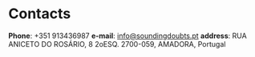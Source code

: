 # Contacts
**Phone**: +351 913436987
**e-mail**: info@soundingdoubts.pt
**address**: RUA ANICETO DO ROSÁRIO, 8 2oESQ.
2700-059, AMADORA, Portugal